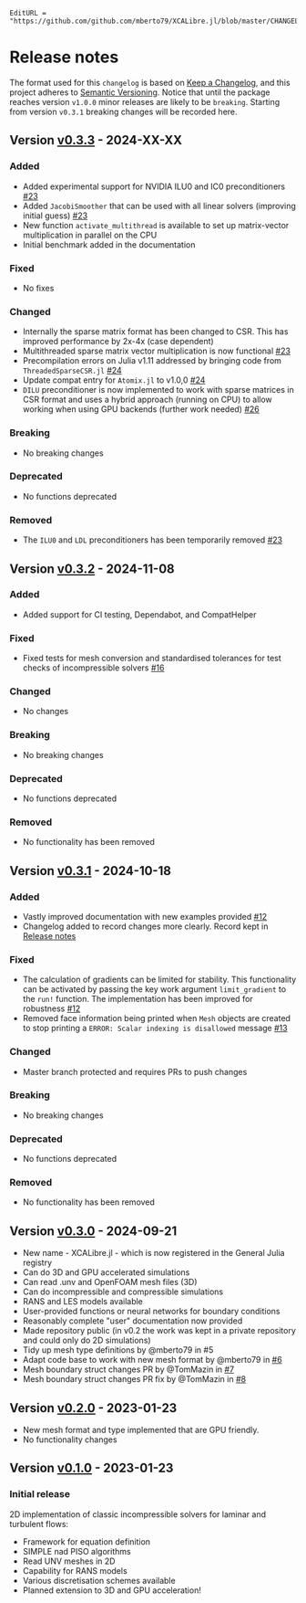 ```@meta
EditURL = "https://github.com/github.com/mberto79/XCALibre.jl/blob/master/CHANGELOG.md"
```

# Release notes

The format used for this `changelog` is based on [Keep a Changelog](https://keepachangelog.com/en/1.0.0/),
and this project adheres to [Semantic Versioning](https://semver.org/spec/v2.0.0.html). Notice that until the package reaches version `v1.0.0` minor releases are likely to be `breaking`. Starting from version `v0.3.1` breaking changes will be recorded here. 

## Version [v0.3.3](https://github.com/github.com/mberto79/XCALibre.jl/releases/tag/v0.3.3) - 2024-XX-XX

### Added
* Added experimental support for NVIDIA ILU0 and IC0 preconditioners [#23](https://github.com/github.com/mberto79/XCALibre.jl/issues/23)
* Added `JacobiSmoother` that can be used with all linear solvers (improving initial guess) [#23](https://github.com/github.com/mberto79/XCALibre.jl/issues/23)
* New function `activate_multithread` is available to set up matrix-vector multiplication in parallel on the CPU
* Initial benchmark added in the documentation

### Fixed
* No fixes

### Changed
* Internally the sparse matrix format has been changed to CSR. This has improved performance by 2x-4x (case dependent)
* Multithreaded sparse matrix vector multiplication is now functional [#23](https://github.com/github.com/mberto79/XCALibre.jl/issues/23)
* Precompilation errors on Julia v1.11 addressed by bringing code from `ThreadedSparseCSR.jl` [#24](https://github.com/github.com/mberto79/XCALibre.jl/issues/24)
* Update compat entry for `Atomix.jl` to v1.0,0 [#24](https://github.com/github.com/mberto79/XCALibre.jl/issues/24)
* `DILU` preconditioner is now implemented to work with sparse matrices in CSR format and uses a hybrid approach (running on CPU) to allow working when using GPU backends (further work needed) [#26](https://github.com/github.com/mberto79/XCALibre.jl/issues/26)

### Breaking
* No breaking changes

### Deprecated
* No functions deprecated

### Removed
* The `ILU0` and `LDL` preconditioners has been temporarily removed [#23](https://github.com/github.com/mberto79/XCALibre.jl/issues/23)

## Version [v0.3.2](https://github.com/github.com/mberto79/XCALibre.jl/releases/tag/v0.3.2) - 2024-11-08

### Added
* Added support for CI testing, Dependabot, and CompatHelper

### Fixed
* Fixed tests for mesh conversion and standardised tolerances for test checks of incompressible solvers [#16](https://github.com/github.com/mberto79/XCALibre.jl/issues/16)

### Changed
* No changes

### Breaking
* No breaking changes

### Deprecated
* No functions deprecated

### Removed
* No functionality has been removed

## Version [v0.3.1](https://github.com/github.com/mberto79/XCALibre.jl/releases/tag/v0.3.1) - 2024-10-18

### Added
* Vastly improved documentation with new examples provided [#12](https://github.com/github.com/mberto79/XCALibre.jl/issues/12)
* Changelog added to record changes more clearly. Record kept in [Release notes](@ref)

### Fixed
* The calculation of gradients can be limited for stability. This functionality can be activated by passing the key work argument `limit_gradient` to the `run!` function. The implementation has been improved for robustness [#12](https://github.com/github.com/mberto79/XCALibre.jl/issues/12)
* Removed face information being printed when `Mesh` objects are created to stop printing a `ERROR: Scalar indexing is disallowed` message [#13](https://github.com/github.com/mberto79/XCALibre.jl/issues/13)

### Changed
* Master branch protected and requires PRs to push changes

### Breaking
* No breaking changes

### Deprecated
* No functions deprecated

### Removed
* No functionality has been removed

## Version [v0.3.0](https://github.com/github.com/mberto79/XCALibre.jl/releases/tag/v0.3.0) - 2024-09-21

* New name - XCALibre.jl - which is now registered in the General Julia registry
* Can do 3D and GPU accelerated simulations
* Can read .unv and OpenFOAM mesh files (3D)
* Can do incompressible and compressible simulations
* RANS and LES models available
* User-provided functions or neural networks for boundary conditions
* Reasonably complete "user" documentation now provided
* Made repository public (in v0.2 the work was kept in a private repository and could only do 2D simulations)
* Tidy up mesh type definitions by @mberto79 in #5
* Adapt code base to work with new mesh format by @mberto79 in [#6](https://github.com/github.com/mberto79/XCALibre.jl/issues/6)
* Mesh boundary struct changes PR by @TomMazin in [#7](https://github.com/github.com/mberto79/XCALibre.jl/issues/7)
* Mesh boundary struct changes PR fix by @TomMazin in [#8](https://github.com/github.com/mberto79/XCALibre.jl/issues/8)


## Version [v0.2.0](https://github.com/github.com/mberto79/XCALibre.jl/releases/tag/v0.2.0) - 2023-01-23

* New mesh format and type implemented that are GPU friendly.
* No functionality changes

## Version [v0.1.0](https://github.com/github.com/mberto79/XCALibre.jl/releases/tag/v0.1.0) - 2023-01-23

### Initial release

2D implementation of classic incompressible solvers for laminar and turbulent flows:

* Framework for equation definition
* SIMPLE nad PISO algorithms
* Read UNV meshes in 2D
* Capability for RANS models
* Various discretisation schemes available
* Planned extension to 3D and GPU acceleration!